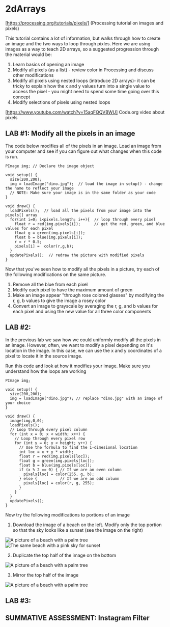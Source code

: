 # 2dArrays

[https://processing.org/tutorials/pixels/] (Processing tutorial on images and pixels)

This tutorial contains a lot of information, but walks through how to create an image and the two ways to loop through pixles. Here we are using images as a way to teach 2D arrays, so a suggested progression through the material would be:
1. Learn basics of opening an image
2. Modify all pixels (as a list) - review color in Processing and discuss other modifications
3. Modify all pixels using nested loops (introduce 2D arrays)- it can be tricky to explain how the x and y values turn into a single value to access the pixel - you might need to spend some time going over this concept
4. Modify selections of pixels using nested loops 

[https://www.youtube.com/watch?v=15aqFQQVBWU] Code.org video about pixels

## LAB #1: Modify all the pixels in an image

The code below modifies all of the pixels in an image. Load an image from your computer and see if you can figure out what changes when this code is run.

```
PImage img; // Declare the image object

void setup() {
  size(200,200);
  img = loadImage("dino.jpg");  // load the image in setup() - change the name to reflect your image
  // NOTE: Make sure your image is in the same folder as your code
}

void draw() {
  loadPixels();  // load all the pixels from your image into the pixels[] array
  for(int i=0; i<pixels.length; i++){  // loop through every pixel
    float r = red(img.pixels[i]);      // get the red, green, and blue values for each pixel
    float g = green(img.pixels[i]);
    float b = blue(img.pixels[i]);
    r = r * 0.5;
    pixels[i] =  color(r,g,b);     
  }
  updatePixels();  // redraw the picture with modified pixels
}
```

Now that you've seen how to modify all the pixels in a picture, try each of the following modifications on the same picture. 
1. Remove all the blue from each pixel
2. Modify each pixel to have the maximum amount of green
3. Make an image appear "through rose colored glasses" by modifying the r, g, b values to give the image a rosey color
4. Convert an image to grayscale by averaging the r, g, and b values for each pixel and using the new value for all three color components

## LAB #2:
In the previous lab we saw how we could uniformly modify all the pixels in an image. However, often, we want to modify a pixel depending on it's location in the image. In this case, we can use the x and y coordinates of a pixel to locate it in the source image. 

Run this code and look at how it modifies your image. Make sure you understand how the loops are working

```
PImage img;

void setup() {
  size(200,200);
  img = loadImage("dino.jpg"); // replace "dino.jpg" with an image of your choice
}

void draw() {
  image(img,0,0);
  loadPixels();
  // Loop through every pixel column
  for (int x = 0; x < width; x++) {
    // Loop through every pixel row
    for (int y = 0; y < height; y++) {
      // Use the formula to find the 1-dimesional location
      int loc = x + y * width;
      float r = red(img.pixels[loc]);
      float g = green(img.pixels[loc]);
      float b = blue(img.pixels[loc]);
      if (x % 2 == 0) { // If we are an even column
        pixels[loc] = color(255, g, b);
      } else {          // If we are an odd column
        pixels[loc] = color(r, g, 255);
      }
    }
  }
  updatePixels();
}
```
Now try the following modifications to portions of an image
1. Download the image of a beach on the left. Modify only the top portion so that the sky looks like a sunset (see the image on the right)

![A picture of a beach with a palm tree](https://github.com/treinartz/APCS.ProcessingResources/blob/gh-pages/chapters/beach.jpg)
![The same beach with a pink sky for sunset](https://github.com/treinartz/APCS.ProcessingResources/blob/gh-pages/chapters/sunset.png)

2. Duplicate the top half of the image on the bottom

![A picture of a beach with a palm tree](https://github.com/treinartz/APCS.ProcessingResources/blob/gh-pages/chapters/stack.png)

3. Mirror the top half of the image

![A picture of a beach with a palm tree](https://github.com/treinartz/APCS.ProcessingResources/blob/gh-pages/chapters/reflect.png)

## LAB #3:

## SUMMATIVE ASSESSMENT: Instagram Filter


